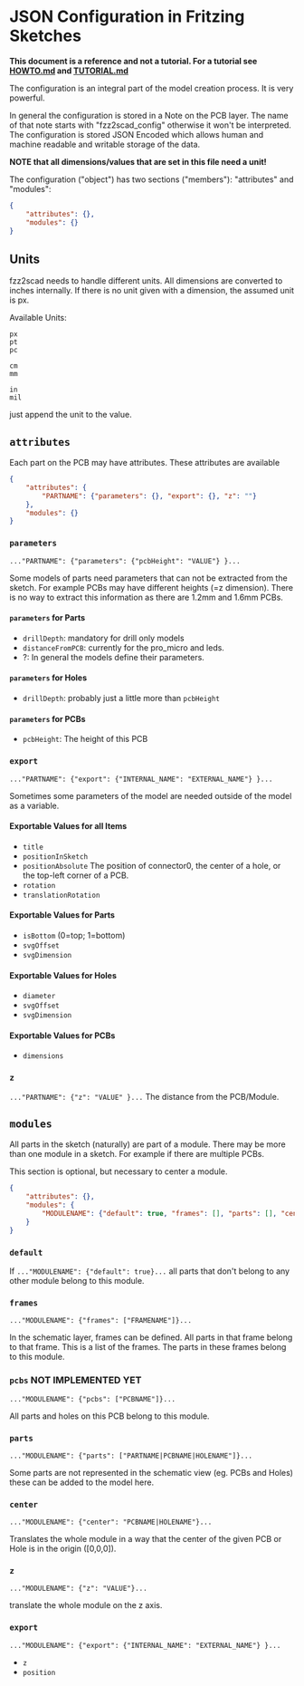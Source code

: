 # JSON Configuration in Fritzing Sketches
**This document is a reference and not a tutorial. For a tutorial see [HOWTO.md](HOWTO.md) and [TUTORIAL.md](testing/step_by_step_example/TUTORIAL.md)**

The configuration is an integral part of the model creation process.
It is very powerful.

In general the configuration is stored in a Note on the PCB layer.
The name of that note starts with "fzz2scad_config" otherwise it won't be interpreted.
The configuration is stored JSON Encoded which allows human and machine
readable and writable storage of the data.

**NOTE that all dimensions/values that are set in this file need a unit!**

The configuration ("object") has two sections ("members"): "attributes" and "modules":

```json
{
    "attributes": {},
    "modules": {}
}
```

## Units
fzz2scad needs to handle different units. All dimensions are converted to
inches internally. If there is no unit given with a dimension, the assumed
unit is px.

Available Units:

    px
    pt
    pc

    cm
    mm

    in
    mil

just append the unit to the value.

## `attributes`
Each part on the PCB may have attributes.
These attributes are available

```json
{
    "attributes": {
        "PARTNAME": {"parameters": {}, "export": {}, "z": ""}
    },
    "modules": {}
}
```

### `parameters`
`..."PARTNAME": {"parameters": {"pcbHeight": "VALUE"} }...`

Some models of parts need parameters that can not be extracted from the
sketch. For example PCBs may have different heights (=z dimension). There
is no way to extract this information as there are 1.2mm and 1.6mm PCBs.

#### `parameters` for Parts
  * `drillDepth`: mandatory for drill only models
  * `distanceFromPCB`: currently for the pro_micro and leds.
  * ?: In general the models define their parameters.

#### `parameters` for Holes
  * `drillDepth`: probably just a little more than `pcbHeight`

#### `parameters` for PCBs
  * `pcbHeight`: The height of this PCB
  

### `export`
`..."PARTNAME": {"export": {"INTERNAL_NAME": "EXTERNAL_NAME"} }...`

Sometimes some parameters of the model are needed outside of the model
as a variable.

#### Exportable Values for all Items
  * `title`
  * `positionInSketch`
  * `positionAbsolute` The position of connector0, the center of a hole, or the top-left corner of a PCB.
  * `rotation`
  * `translationRotation`

#### Exportable Values for Parts
  * `isBottom` (0=top; 1=bottom)
  * `svgOffset`
  * `svgDimension`
  
#### Exportable Values for Holes
  * `diameter`
  * `svgOffset`
  * `svgDimension`

#### Exportable Values for PCBs
  * `dimensions`

### `z`
`..."PARTNAME": {"z": "VALUE" }...`
The distance from the PCB/Module.


## `modules`
All parts in the sketch (naturally) are part of a module.
There may be more than one module in a sketch. For example if there are
multiple PCBs.

This section is optional, but necessary to center a module.

```json
{
    "attributes": {},
    "modules": {
        "MODULENAME": {"default": true, "frames": [], "parts": [], "center": "", "z": "", "export": {} },
    }
}
```

### `default`
If `..."MODULENAME": {"default": true}...` all parts that don't belong to any other
module belong to this module.

### `frames`
`..."MODULENAME": {"frames": ["FRAMENAME"]}...`

In the schematic layer, frames can be defined. All parts in that frame
belong to that frame. This is a list of the frames. The parts in these
frames belong to this module.

### `pcbs` NOT IMPLEMENTED YET
`..."MODULENAME": {"pcbs": ["PCBNAME"]}...`

All parts and holes on this PCB belong to this module.

### `parts`
`..."MODULENAME": {"parts": ["PARTNAME|PCBNAME|HOLENAME"]}...`

Some parts are not represented in the schematic view (eg. PCBs and Holes)
these can be added to the model here.

### `center`
`..."MODULENAME": {"center": "PCBNAME|HOLENAME"}...`

Translates the whole module in a way that the center of the given PCB or Hole is in the origin ([0,0,0]).

### `z`
`..."MODULENAME": {"z": "VALUE"}...`

translate the whole module on the z axis.

### `export`
`..."MODULENAME": {"export": {"INTERNAL_NAME": "EXTERNAL_NAME"} }...`

  * `z`
  * `position`
